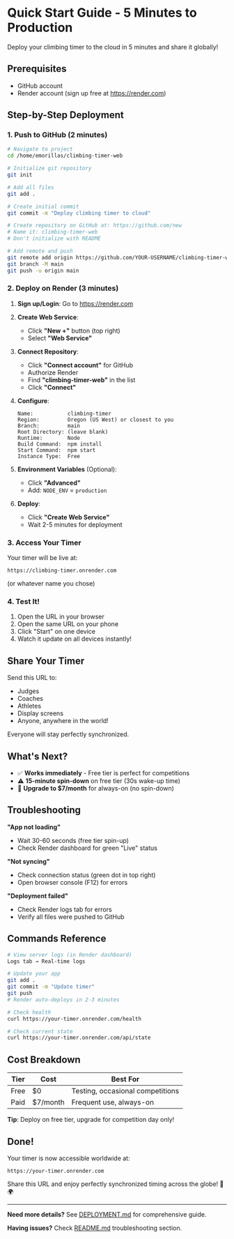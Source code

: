 # Quick Start Guide - 5 Minutes to Production

Deploy your climbing timer to the cloud in 5 minutes and share it globally!

## Prerequisites

- GitHub account
- Render account (sign up free at https://render.com)

## Step-by-Step Deployment

### 1. Push to GitHub (2 minutes)

```bash
# Navigate to project
cd /home/emorillas/climbing-timer-web

# Initialize git repository
git init

# Add all files
git add .

# Create initial commit
git commit -m "Deploy climbing timer to cloud"

# Create repository on GitHub at: https://github.com/new
# Name it: climbing-timer-web
# Don't initialize with README

# Add remote and push
git remote add origin https://github.com/YOUR-USERNAME/climbing-timer-web.git
git branch -M main
git push -u origin main
```

### 2. Deploy on Render (3 minutes)

1. **Sign up/Login**: Go to https://render.com

2. **Create Web Service**:
   - Click **"New +"** button (top right)
   - Select **"Web Service"**

3. **Connect Repository**:
   - Click **"Connect account"** for GitHub
   - Authorize Render
   - Find **"climbing-timer-web"** in the list
   - Click **"Connect"**

4. **Configure**:
   ```
   Name:           climbing-timer
   Region:         Oregon (US West) or closest to you
   Branch:         main
   Root Directory: (leave blank)
   Runtime:        Node
   Build Command:  npm install
   Start Command:  npm start
   Instance Type:  Free
   ```

5. **Environment Variables** (Optional):
   - Click **"Advanced"**
   - Add: `NODE_ENV` = `production`

6. **Deploy**:
   - Click **"Create Web Service"**
   - Wait 2-5 minutes for deployment

### 3. Access Your Timer

Your timer will be live at:
```
https://climbing-timer.onrender.com
```
(or whatever name you chose)

### 4. Test It!

1. Open the URL in your browser
2. Open the same URL on your phone
3. Click "Start" on one device
4. Watch it update on all devices instantly!

## Share Your Timer

Send this URL to:
- Judges
- Coaches
- Athletes
- Display screens
- Anyone, anywhere in the world!

Everyone will stay perfectly synchronized.

## What's Next?

- ✅ **Works immediately** - Free tier is perfect for competitions
- ⚠️ **15-minute spin-down** on free tier (30s wake-up time)
- 🚀 **Upgrade to $7/month** for always-on (no spin-down)

## Troubleshooting

**"App not loading"**
- Wait 30-60 seconds (free tier spin-up)
- Check Render dashboard for green "Live" status

**"Not syncing"**
- Check connection status (green dot in top right)
- Open browser console (F12) for errors

**"Deployment failed"**
- Check Render logs tab for errors
- Verify all files were pushed to GitHub

## Commands Reference

```bash
# View server logs (in Render dashboard)
Logs tab → Real-time logs

# Update your app
git add .
git commit -m "Update timer"
git push
# Render auto-deploys in 2-3 minutes

# Check health
curl https://your-timer.onrender.com/health

# Check current state
curl https://your-timer.onrender.com/api/state
```

## Cost Breakdown

| Tier | Cost | Best For |
|------|------|----------|
| Free | $0 | Testing, occasional competitions |
| Paid | $7/month | Frequent use, always-on |

**Tip**: Deploy on free tier, upgrade for competition day only!

## Done!

Your timer is now accessible worldwide at:
```
https://your-timer.onrender.com
```

Share this URL and enjoy perfectly synchronized timing across the globe! 🧗🌍

---

**Need more details?** See [DEPLOYMENT.md](./DEPLOYMENT.md) for comprehensive guide.

**Having issues?** Check [README.md](./README.md) troubleshooting section.
